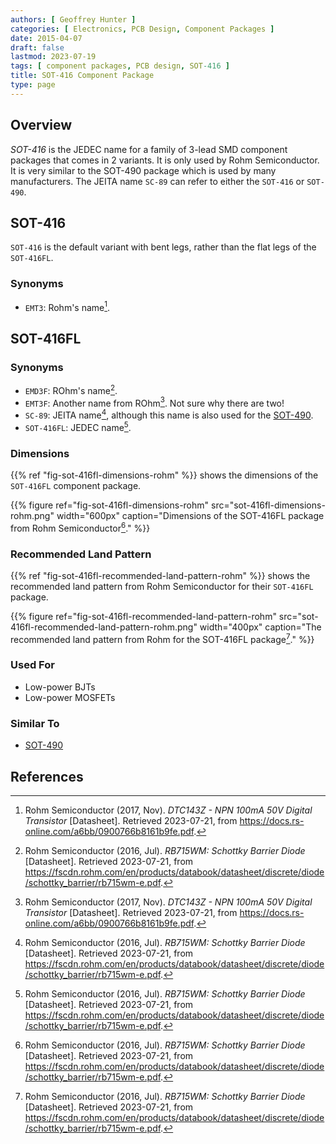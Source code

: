 ```yaml
---
authors: [ Geoffrey Hunter ]
categories: [ Electronics, PCB Design, Component Packages ]
date: 2015-04-07
draft: false
lastmod: 2023-07-19
tags: [ component packages, PCB design, SOT-416 ]
title: SOT-416 Component Package
type: page
---
```


## Overview

_SOT-416_ is the JEDEC name for a family of 3-lead SMD component packages that comes in 2 variants. It is only used by Rohm Semiconductor. It is very similar to the SOT-490 package which is used by many manufacturers. The JEITA name `SC-89` can refer to either the `SOT-416` or `SOT-490`.

## SOT-416

`SOT-416` is the default variant with bent legs, rather than the flat legs of the `SOT-416FL`.

### Synonyms

* `EMT3`: Rohm's name[^rohm-dtc143z-transistor-ds].

## SOT-416FL

### Synonyms

* `EMD3F`: ROhm's name[^rohm-rb715wm-schottky-barrier-diode-ds].
* `EMT3F`: Another name from ROhm[^rohm-dtc143z-transistor-ds]. Not sure why there are two!
* `SC-89`: JEITA name[^rohm-rb715wm-schottky-barrier-diode-ds], although this name is also used for the [SOT-490](/pcb-design/component-packages/sot-490-component-package/).
* `SOT-416FL`: JEDEC name[^rohm-rb715wm-schottky-barrier-diode-ds].

### Dimensions

{{% ref "fig-sot-416fl-dimensions-rohm" %}} shows the dimensions of the `SOT-416FL` component package.

{{% figure ref="fig-sot-416fl-dimensions-rohm" src="sot-416fl-dimensions-rohm.png" width="600px" caption="Dimensions of the SOT-416FL package from Rohm Semiconductor[^rohm-rb715wm-schottky-barrier-diode-ds]." %}}

### Recommended Land Pattern

{{% ref "fig-sot-416fl-recommended-land-pattern-rohm" %}} shows the recommended land pattern from Rohm Semiconductor for their `SOT-416FL` package.

{{% figure ref="fig-sot-416fl-recommended-land-pattern-rohm" src="sot-416fl-recommended-land-pattern-rohm.png" width="400px" caption="The recommended land pattern from Rohm for the SOT-416FL package[^rohm-rb715wm-schottky-barrier-diode-ds]." %}}

### Used For

* Low-power BJTs
* Low-power MOSFETs

### Similar To

* [SOT-490](/pcb-design/component-packages/sot-490-component-package/)

## References

[^rohm-rb715wm-schottky-barrier-diode-ds]: Rohm Semiconductor (2016, Jul). _RB715WM: Schottky Barrier Diode_ [Datasheet]. Retrieved 2023-07-21, from https://fscdn.rohm.com/en/products/databook/datasheet/discrete/diode/schottky_barrier/rb715wm-e.pdf.
[^rohm-dtc143z-transistor-ds]: Rohm Semiconductor (2017, Nov). _DTC143Z - NPN 100mA 50V Digital Transistor_ [Datasheet]. Retrieved 2023-07-21, from https://docs.rs-online.com/a6bb/0900766b8161b9fe.pdf. 
